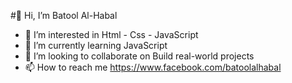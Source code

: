 #👋 Hi, I’m Batool Al-Habal

- 👀 I’m interested in Html - Css - JavaScript  
- 🌱 I’m currently learning JavaScript
- 💞️ I’m looking to collaborate on Build real-world projects
- 📫 How to reach me https://www.facebook.com/batoolalhabal
